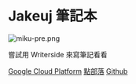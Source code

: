 # Jakeuj 筆記本

![miku-pre.png](miku-pre.png)

嘗試用 Writerside 來寫筆記看看

<seealso style="cards">
    <category ref="related">
       <a href="ABP.md"></a>
       <a href="gcp.md">Google Cloud Platform</a>
   </category>
   <category ref="external">
        <a href="https://www.dotblogs.com.tw/jakeuj/">點部落</a>
        <a href="https://github.com/jakeuj">Github</a>
   </category>
</seealso>